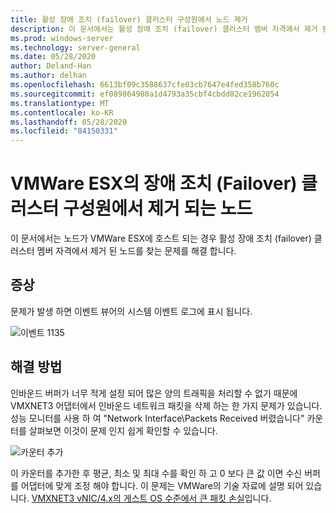 ```yaml
---
title: 활성 장애 조치 (failover) 클러스터 구성원에서 노드 제거
description: 이 문서에서는 활성 장애 조치 (failover) 클러스터 멤버 자격에서 제거 된 노드를 찾는 문제를 해결 합니다.
ms.prod: windows-server
ms.technology: server-general
ms.date: 05/28/2020
author: Deland-Han
ms.author: delhan
ms.openlocfilehash: 6613bf09c3588637cfe03cb7647e4fed358b760c
ms.sourcegitcommit: ef089864980a1d4793a35cbf4cbdd02ce1962054
ms.translationtype: MT
ms.contentlocale: ko-KR
ms.lasthandoff: 05/28/2020
ms.locfileid: "84150331"
---
```

# <a name="nodes-being-removed-from-failover-cluster-membership-on-vmware-esx"></a>VMWare ESX의 장애 조치 (Failover) 클러스터 구성원에서 제거 되는 노드

이 문서에서는 노드가 VMWare ESX에 호스트 되는 경우 활성 장애 조치 (failover) 클러스터 멤버 자격에서 제거 된 노드를 찾는 문제를 해결 합니다.

## <a name="symptom"></a>증상

문제가 발생 하면 이벤트 뷰어의 시스템 이벤트 로그에 표시 됩니다.

![이벤트 1135](media/nodes-failover-cluster-vmware/1135.png)

## <a name="resolution"></a>해결 방법

인바운드 버퍼가 너무 적게 설정 되어 많은 양의 트래픽을 처리할 수 없기 때문에 VMXNET3 어댑터에서 인바운드 네트워크 패킷을 삭제 하는 한 가지 문제가 있습니다. 성능 모니터를 사용 하 여 "Network Interface\Packets Received 버렸습니다" 카운터를 살펴보면 이것이 문제 인지 쉽게 확인할 수 있습니다.

![카운터 추가](media/nodes-failover-cluster-vmware/0527.png)

이 카운터를 추가한 후 평균, 최소 및 최대 수를 확인 하 고 0 보다 큰 값 이면 수신 버퍼를 어댑터에 맞게 조정 해야 합니다. 이 문제는 VMWare의 기술 자료에 설명 되어 있습니다. [VMXNET3 vNIC/4.x의 게스트 OS 수준에서 큰 패킷 손실](https://kb.vmware.com/s/article/2039495)입니다.
